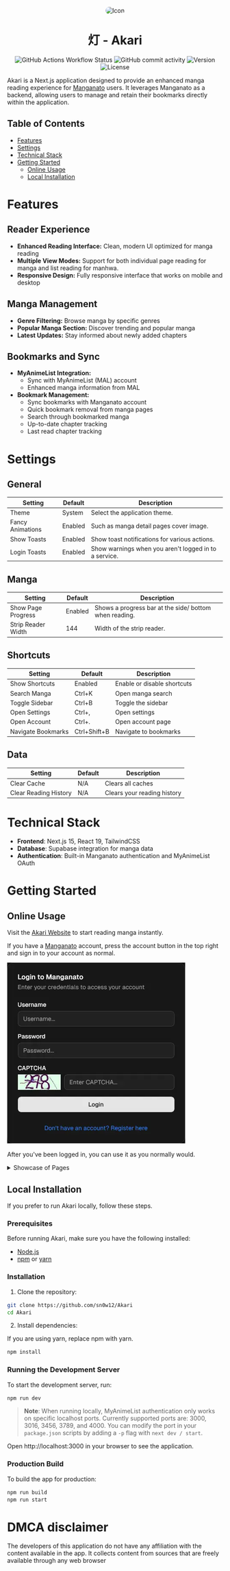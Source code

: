 <p align="center">
  <img src="./images/AkariGradient.png" alt="Icon" width="450" style="border-radius: 12px" />
</p>

<h1 align="center">灯 - Akari</h1>

<div align="center">
    <img alt="GitHub Actions Workflow Status" src="https://img.shields.io/github/actions/workflow/status/sn0w12/Akari/build.yml">
    <img alt="GitHub commit activity" src="https://img.shields.io/github/commit-activity/m/sn0w12/Akari">
    <img alt="Version" src="https://img.shields.io/badge/version-1.3.3-indigo">
    <img alt="License" src="https://img.shields.io/github/license/sn0w12/Akari">
</div>

Akari is a Next.js application designed to provide an enhanced manga reading experience for [Manganato](https://manganato.gg/) users. It leverages Manganato as a backend, allowing users to manage and retain their bookmarks directly within the application.

## Table of Contents

-   [Features](#features)
-   [Settings](#settings)
-   [Technical Stack](#technical-stack)
-   [Getting Started](#getting-started)
    -   [Online Usage](#online-usage)
    -   [Local Installation](#local-installation)

# Features

## Reader Experience

-   **Enhanced Reading Interface:** Clean, modern UI optimized for manga reading
-   **Multiple View Modes:** Support for both individual page reading for manga and list reading for manhwa.
-   **Responsive Design:** Fully responsive interface that works on mobile and desktop

## Manga Management

-   **Genre Filtering:** Browse manga by specific genres
-   **Popular Manga Section:** Discover trending and popular manga
-   **Latest Updates:** Stay informed about newly added chapters

## Bookmarks and Sync

-   **MyAnimeList Integration:**
    -   Sync with MyAnimeList (MAL) account
    -   Enhanced manga information from MAL
-   **Bookmark Management:**
    -   Sync bookmarks with Manganato account
    -   Quick bookmark removal from manga pages
    -   Search through bookmarked manga
    -   Up-to-date chapter tracking
    -   Last read chapter tracking

# Settings

## General

| Setting          | Default | Description                                           |
| ---------------- | ------- | ----------------------------------------------------- |
| Theme            | System  | Select the application theme.                         |
| Fancy Animations | Enabled | Such as manga detail pages cover image.               |
| Show Toasts      | Enabled | Show toast notifications for various actions.         |
| Login Toasts     | Enabled | Show warnings when you aren't logged in to a service. |

## Manga

| Setting            | Default | Description                                            |
| ------------------ | ------- | ------------------------------------------------------ |
| Show Page Progress | Enabled | Shows a progress bar at the side/ bottom when reading. |
| Strip Reader Width | 144     | Width of the strip reader.                             |

## Shortcuts

| Setting            | Default      | Description                 |
| ------------------ | ------------ | --------------------------- |
| Show Shortcuts     | Enabled      | Enable or disable shortcuts |
| Search Manga       | Ctrl+K       | Open manga search           |
| Toggle Sidebar     | Ctrl+B       | Toggle the sidebar          |
| Open Settings      | Ctrl+,       | Open settings               |
| Open Account       | Ctrl+.       | Open account page           |
| Navigate Bookmarks | Ctrl+Shift+B | Navigate to bookmarks       |

## Data

| Setting               | Default | Description                 |
| --------------------- | ------- | --------------------------- |
| Clear Cache           | N/A     | Clears all caches           |
| Clear Reading History | N/A     | Clears your reading history |

# Technical Stack

-   **Frontend**: Next.js 15, React 19, TailwindCSS
-   **Database**: Supabase integration for manga data
-   **Authentication**: Built-in Manganato authentication and MyAnimeList OAuth

# Getting Started

## Online Usage

Visit the [Akari Website](https://akarimanga.dpdns.org/) to start reading manga instantly.

If you have a [Manganato](https://manganato.gg/) account, press the account button in the top right and sign in to your account as normal.

![Login](./images/LoginForm.webp)

After you've been logged in, you can use it as you normally would.

<details>
  <summary>Showcase of Pages</summary>

### Front Page

![FrontPage](./images/Homepage.webp)

### Bookmarks

![Bookmarks](./images/Bookmarks.webp)

### Manga

![Manga](./images/Manga.webp)

### Author

![Author](./images/Author.png)

### Genre

![Genre](./images/Genre.webp)

</details>

## Local Installation

If you prefer to run Akari locally, follow these steps.

### Prerequisites

Before running Akari, make sure you have the following installed:

-   [Node.js](https://nodejs.org/)
-   [npm](https://www.npmjs.com/) or [yarn](https://yarnpkg.com/)

### Installation

1. Clone the repository:

```bash
git clone https://github.com/sn0w12/Akari
cd Akari
```

2. Install dependencies:

If you are using yarn, replace npm with yarn.

```bash
npm install
```

### Running the Development Server

To start the development server, run:

```bash
npm run dev
```

> **Note**: When running locally, MyAnimeList authentication only works on specific localhost ports. Currently supported ports are: 3000, 3016, 3456, 3789, and 4000. You can modify the port in your `package.json` scripts by adding a `-p` flag with `next dev / start`.

Open http://localhost:3000 in your browser to see the application.

### Production Build

To build the app for production:

```bash
npm run build
npm run start
```

# DMCA disclaimer

The developers of this application do not have any affiliation with the content available in the app.
It collects content from sources that are freely available through any web browser
